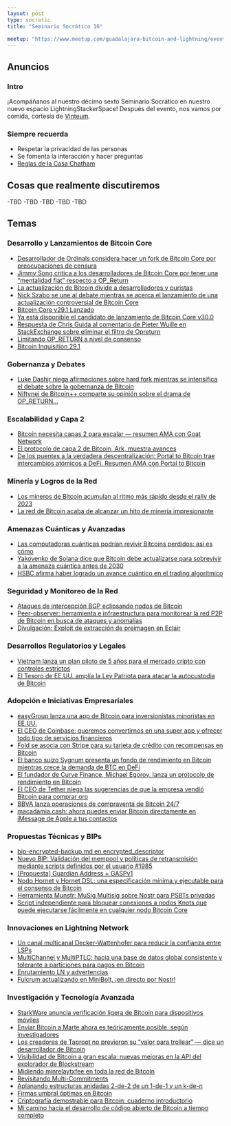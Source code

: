 ```yaml
---
layout: post
type: socratic
title: "Seminario Socrático 16"

meetup: "https://www.meetup.com/guadalajara-bitcoin-and-lightning/events/311439388/"
---
```


## Anuncios
### Intro
¡Acompáñanos al nuestro décimo sexto Seminario Socrático en nuestro nuevo espacio LightningStackerSpace! Después del evento, nos vamos por comida, cortesía de [Vinteum](https://vinteum.org/).

### Siempre recuerda
- Respetar la privacidad de las personas
- Se fomenta la interacción y hacer preguntas
- [Reglas de la Casa Chatham](https://es.m.wikipedia.org/wiki/Regla_Chatham_House)

## Cosas que realmente discutiremos

-TBD
-TBD
-TBD
-TBD
-TBD

## Temas

### Desarrollo y Lanzamientos de Bitcoin Core
- [Desarrollador de Ordinals considera hacer un fork de Bitcoin Core por preocupaciones de censura](https://cointelegraph.com/news/ordinals-leader-threatens-bitcoin-core-fork)
- [Jimmy Song critica a los desarrolladores de Bitcoin Core por tener una “mentalidad fiat” respecto a OP_Return](https://cointelegraph.com/news/jimmy-song-slams-bitcoin-core-fiat-mentality-op-return)
- [La actualización de Bitcoin divide a desarrolladores y puristas](https://cointelegraph.com/news/bitcoin-upgrade-core-developers)
- [Nick Szabo se une al debate mientras se acerca el lanzamiento de una actualización controversial de Bitcoin Core](https://cointelegraph.com/news/bitcoin-core-sends-v30-release-candidate-as-nick-szabo-joins-debate)
- [Bitcoin Core v29.1 Lanzado](https://delvingbitcoin.org/t/bitcoin-core-v29-1-released/1978)
- [Ya está disponible el candidato de lanzamiento de Bitcoin Core v30.0](https://delvingbitcoin.org/t/bitcoin-core-v30-0-release-candidate-is-available/1980)
- [Respuesta de Chris Guida al comentario de Pieter Wuille en StackExchange sobre eliminar el filtro de Opreturn](https://delvingbitcoin.org/t/response-to-pieter-wuilles-stackexchange-answer-re-nuking-the-opreturn-filter/1991)
- [Limitando OP_RETURN a nivel de consenso](https://delvingbitcoin.org/t/limiting-op-return-at-consensus-level/2013)
- [Bitcoin Inquisition 29.1](https://delvingbitcoin.org/t/bitcoin-inquisition-29-1/2019)

### Gobernanza y Debates
- [Luke Dashjr niega afirmaciones sobre hard fork mientras se intensifica el debate sobre la gobernanza de Bitcoin](https://www.coindesk.com/tech/2025/09/27/luke-dashjr-denies-hard-fork-claims-as-bitcoin-governance-debate-heats-up)
- [Niftynei de Bitcoin++ comparte su opinión sobre el drama de OP_RETURN...](https://insider.btcpp.dev/p/a-knotty-irony)

### Escalabilidad y Capa 2
- [Bitcoin necesita capas 2 para escalar — resumen AMA con Goat Network](https://cointelegraph.com/news/why-bitcoin-needs-bitcoin-l2s-ama-recap-with-goat-network)
- [El protocolo de capa 2 de Bitcoin, Ark, muestra avances](https://www.tftc.io/bitcoin-layer-2-protocol-ark-making-progress/)
- [De los puentes a la verdadera descentralización: Portal to Bitcoin trae intercambios atómicos a DeFi. Resumen AMA con Portal to Bitcoin](https://cointelegraph.com/news/from-bridges-to-true-trustlessness-portal-to-bitcoin-brings-atomic-swaps-to-defi-ama-recap-with-portal-to-bitcoin)

### Minería y Logros de la Red
- [Los mineros de Bitcoin acumulan al ritmo más rápido desde el rally de 2023](https://cointelegraph.com/news/bitcoin-miners-hodl-again-is-dollar140k-btc-price-next)
- [La red de Bitcoin acaba de alcanzar un hito de minería impresionante](https://www.tftc.io/bitcoin-network-zettahash/)

### Amenazas Cuánticas y Avanzadas
- [Las computadoras cuánticas podrían revivir Bitcoins perdidos: así es cómo](https://cointelegraph.com/explained/quantum-computers-could-bring-lost-bitcoin-back-to-life-heres-how)
- [Yakovenko de Solana dice que Bitcoin debe actualizarse para sobrevivir a la amenaza cuántica antes de 2030](https://www.coindesk.com/tech/2025/09/20/solana-s-yakovenko-says-bitcoin-must-upgrade-to-survive-quantum-threat-by-2030)
- [HSBC afirma haber logrado un avance cuántico en el trading algorítmico](https://cointelegraph.com/news/hsbc-claims-quantum-breakthrough)

### Seguridad y Monitoreo de la Red
- [Ataques de intercepción BGP eclipsando nodos de Bitcoin](https://delvingbitcoin.org/t/eclipsing-bitcoin-nodes-with-bgp-interception-attacks/1965)
- [Peer-observer: herramienta e infraestructura para monitorear la red P2P de Bitcoin en busca de ataques y anomalías](https://delvingbitcoin.org/t/peer-observer-a-tool-and-infrastructure-for-monitoring-the-bitcoin-p2p-network-for-attacks-and-anomalies/1988)
- [Divulgación: Exploit de extracción de preimagen en Eclair](https://delvingbitcoin.org/t/disclosure-eclair-preimage-extraction-exploit/2010)

### Desarrollos Regulatorios y Legales
- [Vietnam lanza un plan piloto de 5 años para el mercado cripto con controles estrictos](https://cointelegraph.com/news/vietnam-five-year-crypto-pilot-strict-controls)
- [El Tesoro de EE.UU. amplía la Ley Patriota para atacar la autocustodia de Bitcoin](https://www.tftc.io/treasury-iexpanding-patriot-act/)

### Adopción e Iniciativas Empresariales
- [easyGroup lanza una app de Bitcoin para inversionistas minoristas en EE.UU.](https://www.coindesk.com/business/2025/09/09/easygroup-launches-bitcoin-app-for-u-s-retail-investors)
- [El CEO de Coinbase: queremos convertirnos en una super app y ofrecer todo tipo de servicios financieros](https://www.coindesk.com/markets/2025/09/20/coinbase-ceo-we-want-to-become-a-super-app-and-provide-all-types-of-financial-services)
- [Fold se asocia con Stripe para su tarjeta de crédito con recompensas en Bitcoin](https://www.coindesk.com/markets/2025/09/23/fold-teaming-with-stripe-for-its-bitcoin-rewards-credit-card)
- [El banco suizo Sygnum presenta un fondo de rendimiento en Bitcoin mientras crece la demanda de BTC en DeFi](https://www.coindesk.com/business/2025/10/01/swiss-bank-sygnum-unveils-bitcoin-yield-fund-as-btc-defi-demand-grows)
- [El fundador de Curve Finance, Michael Egorov, lanza un protocolo de rendimiento en Bitcoin](https://www.coindesk.com/business/2025/09/26/curve-finance-founder-michael-egorov-launches-bitcoin-yield-protocol)
- [El CEO de Tether niega las sugerencias de que la empresa vendió Bitcoin para comprar oro](https://cointelegraph.com/news/tether-denies-bitcoin-sell-off-invests-btc-gold-land)
- [BBVA lanza operaciones de compraventa de Bitcoin 24/7](https://atlas21.com/bbva-launches-24-7-bitcoin-trading/)
- [macadamia.cash: ahora puedes enviar Bitcoin directamente en iMessage de Apple a tus contactos](https://www.tftc.io/bitcoins-iphone-moment/)

### Propuestas Técnicas y BIPs
- [bip-encrypted-backup.md en encrypted_descriptor](https://github.com/pythcoiner/bips/blob/encrypted_descriptor/bip-encrypted-backup.md)
- [Nuevo BIP: Validación del mempool y políticas de retransmisión mediante scripts definidos por el usuario #1985](https://groups.google.com/g/bitcoindev/c/o3JZhiOa2PQ?pli=1)
- [[Propuesta] Guardian Address + GASPv1](https://delvingbitcoin.org/t/proposal-guardian-address-gaspv1/2006)
- [Nodo Hornet y Hornet DSL: una especificación mínima y ejecutable para el consenso de Bitcoin](https://hornetnode.org/paper.html)
- [Herramienta Munstr: MuSig Multisig sobre Nostr para PSBTs privadas](https://github.com/arminsabouri/munstr)
- [Script independiente para bloquear conexiones a nodos Knots que puede ejecutarse fácilmente en cualquier nodo Bitcoin Core](https://x.com/noosphere888x2/status/1966616678248157408?s=46&t=tqaWYbp-p3qX0bYI86rbfQ)

### Innovaciones en Lightning Network
- [Un canal multicanal Decker-Wattenhofer para reducir la confianza entre LSPs](https://delvingbitcoin.org/t/a-decker-wattenhofer-multichannel-for-reduced-inter-lsp-trust/1994)
- [MultiChannel y MultiPTLC: hacia una base de datos global consistente y tolerante a particiones para pagos en Bitcoin](https://delvingbitcoin.org/t/multichannel-and-multiptlc-towards-a-global-high-availability-consistent-partition-tolerant-database-for-bitcoin-payments/1983)
- [Enrutamiento LN y advertencias](https://delvingbitcoin.org/t/ln-routing-and-caveats/2003)
- [Fulcrum actualizando en MiniBolt, ¡en directo por Nostr!](https://btcgdl.github.io/Mastering-phoenixd/Flags)

### Investigación y Tecnología Avanzada
- [StarkWare anuncia verificación ligera de Bitcoin para dispositivos móviles](https://cointelegraph.com/news/starkware-launches-lightweight-bitcoin-verification-mobile-devices)
- [Enviar Bitcoin a Marte ahora es teóricamente posible, según investigadores](https://cointelegraph.com/news/sending-bitcoin-earth-mars-possible-researchers)
- [Los creadores de Taproot no previeron su “valor para trollear” — dice un desarrollador de Bitcoin](https://cointelegraph.com/news/taproot-devs-overlooked-trolling-value-added-bitcoin)
- [Visibilidad de Bitcoin a gran escala: nuevas mejoras en la API del explorador de Blockstream](https://blog.blockstream.com/bitcoin-visibility-at-scale-new-upgrades-to-the-blockstream-explorer-api/)
- [Midiendo minrelaytxfee en toda la red de Bitcoin](https://delvingbitcoin.org/t/measuring-minrelaytxfee-across-the-bitcoin-network/1989)
- [Revisitando Multi-Commitments](https://delvingbitcoin.org/t/revisiting-multi-commitments/2009)
- [Aplanando estructuras anidadas 2-de-2 de un 1-de-1 y un k-de-n](https://delvingbitcoin.org/t/flattening-nested-2-of-2-of-a-1-of-1-and-a-k-of-n/2018)
- [Firmas umbral óptimas en Bitcoin](https://delvingbitcoin.org/t/optimal-threshold-signatures-in-bitcoin/2023)
- [Criptografía demostrable para Bitcoin: cuaderno introductorio](https://delvingbitcoin.org/t/provable-cryptography-for-bitcoin-an-introduction-workbook/1974)
- [Mi camino hacia el desarrollo de código abierto de Bitcoin a tiempo completo](https://blog.btrust.tech/my-path-to-full-time-bitcoin-open-source-development/)